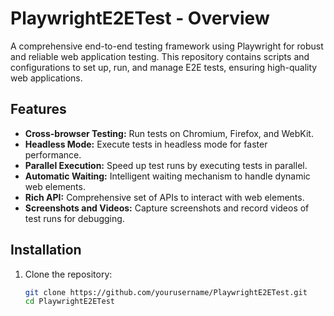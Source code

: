 # PlaywrightE2ETest - Overview
A comprehensive end-to-end testing framework using Playwright for robust and reliable web application testing. This repository contains scripts and configurations to set up, run, and manage E2E tests, ensuring high-quality web applications.

## Features

- **Cross-browser Testing:** Run tests on Chromium, Firefox, and WebKit.
- **Headless Mode:** Execute tests in headless mode for faster performance.
- **Parallel Execution:** Speed up test runs by executing tests in parallel.
- **Automatic Waiting:** Intelligent waiting mechanism to handle dynamic web elements.
- **Rich API:** Comprehensive set of APIs to interact with web elements.
- **Screenshots and Videos:** Capture screenshots and record videos of test runs for debugging.

## Installation

1. Clone the repository:
   ```bash
   git clone https://github.com/yourusername/PlaywrightE2ETest.git
   cd PlaywrightE2ETest
